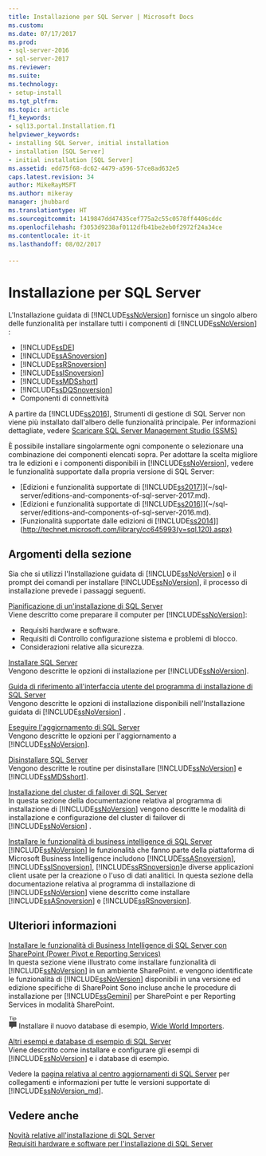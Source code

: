 ```yaml
---
title: Installazione per SQL Server | Microsoft Docs
ms.custom: 
ms.date: 07/17/2017
ms.prod:
- sql-server-2016
- sql-server-2017
ms.reviewer: 
ms.suite: 
ms.technology:
- setup-install
ms.tgt_pltfrm: 
ms.topic: article
f1_keywords:
- sql13.portal.Installation.f1
helpviewer_keywords:
- installing SQL Server, initial installation
- installation [SQL Server]
- initial installation [SQL Server]
ms.assetid: edd75f68-dc62-4479-a596-57ce8ad632e5
caps.latest.revision: 34
author: MikeRayMSFT
ms.author: mikeray
manager: jhubbard
ms.translationtype: HT
ms.sourcegitcommit: 1419847dd47435cef775a2c55c0578ff4406cddc
ms.openlocfilehash: f3053d9238af0112dfb41be2eb0f2972f24a34ce
ms.contentlocale: it-it
ms.lasthandoff: 08/02/2017

---
```

# <a name="installation-for-sql-server"></a>Installazione per SQL Server

L'Installazione guidata di [!INCLUDE[ssNoVersion](../../includes/ssnoversion-md.md)] fornisce un singolo albero delle funzionalità per installare tutti i componenti di [!INCLUDE[ssNoVersion](../../includes/ssnoversion-md.md)] :  
  
-   [!INCLUDE[ssDE](../../includes/ssde-md.md)]  
-   [!INCLUDE[ssASnoversion](../../includes/ssasnoversion-md.md)]  
-   [!INCLUDE[ssRSnoversion](../../includes/ssrsnoversion-md.md)]  
-   [!INCLUDE[ssISnoversion](../../includes/ssisnoversion-md.md)]  
-   [!INCLUDE[ssMDSshort](../../includes/ssmdsshort-md.md)]  
-   [!INCLUDE[ssDQSnoversion](../../includes/ssdqsnoversion-md.md)]  
-   Componenti di connettività  
  
A partire da [!INCLUDE[ss2016](../../includes/sssql15-md.md)], Strumenti di gestione di SQL Server non viene più installato dall'albero delle funzionalità principale. Per informazioni dettagliate, vedere [Scaricare SQL Server Management Studio (SSMS) ](../../ssms/download-sql-server-management-studio-ssms.md)  
  
È possibile installare singolarmente ogni componente o selezionare una combinazione dei componenti elencati sopra. Per adottare la scelta migliore tra le edizioni e i componenti disponibili in [!INCLUDE[ssNoVersion](../../includes/ssnoversion-md.md)], vedere le funzionalità supportate dalla propria versione di SQL Server:

- [Edizioni e funzionalità supportate di [!INCLUDE[ss2017](../../includes/sssqlv14-md.md)]](~/sql-server/editions-and-components-of-sql-server-2017.md).  
- [Edizioni e funzionalità supportate di [!INCLUDE[ss2016](../../includes/sssql15-md.md)]](~/sql-server/editions-and-components-of-sql-server-2016.md).  
- [Funzionalità supportate dalle edizioni di [!INCLUDE[ss2014](../../includes/sssql14-md.md)]](http://technet.microsoft.com/library/cc645993(v=sql.120).aspx)
  
## <a name="in-this-section"></a>Argomenti della sezione  
Sia che si utilizzi l'Installazione guidata di [!INCLUDE[ssNoVersion](../../includes/ssnoversion-md.md)] o il prompt dei comandi per installare [!INCLUDE[ssNoVersion](../../includes/ssnoversion-md.md)], il processo di installazione prevede i passaggi seguenti.  
  
[Pianificazione di un'installazione di SQL Server](../../sql-server/install/planning-a-sql-server-installation.md)  
Viene descritto come preparare il computer per [!INCLUDE[ssNoVersion](../../includes/ssnoversion-md.md)]:  
  
-   Requisiti hardware e software.  
-   Requisiti di Controllo configurazione sistema e problemi di blocco.  
-   Considerazioni relative alla sicurezza.  
  
[Installare SQL Server](../../database-engine/install-windows/install-sql-server.md)  
 Vengono descritte le opzioni di installazione per [!INCLUDE[ssNoVersion](../../includes/ssnoversion-md.md)].  
  
[Guida di riferimento all'interfaccia utente del programma di installazione di SQL Server](http://msdn.microsoft.com/library/183b5cdd-962e-41ca-8064-ea44f622c77d)  
 Vengono descritte le opzioni di installazione disponibili nell'Installazione guidata di [!INCLUDE[ssNoVersion](../../includes/ssnoversion-md.md)] .  
  
[Eseguire l'aggiornamento di SQL Server](../../database-engine/install-windows/upgrade-sql-server.md)  
 Vengono descritte le opzioni per l'aggiornamento a [!INCLUDE[ssNoVersion](../../includes/ssnoversion-md.md)].  
  
[Disinstallare SQL Server](../../sql-server/install/uninstall-sql-server.md)  
 Vengono descritte le routine per disinstallare [!INCLUDE[ssNoVersion](../../includes/ssnoversion-md.md)] e [!INCLUDE[ssMDSshort](../../includes/ssmdsshort-md.md)].  
  
[Installazione del cluster di failover di SQL Server](../../sql-server/failover-clusters/install/sql-server-failover-cluster-installation.md)  
 In questa sezione della documentazione relativa al programma di installazione di [!INCLUDE[ssNoVersion](../../includes/ssnoversion-md.md)] vengono descritte le modalità di installazione e configurazione del cluster di failover di [!INCLUDE[ssNoVersion](../../includes/ssnoversion-md.md)] .  
  
[Installare le funzionalità di business intelligence di SQL Server](../../sql-server/install/install-sql-server-business-intelligence-features.md)  
 [!INCLUDE[ssNoVersion](../../includes/ssnoversion-md.md)] le funzionalità che fanno parte della piattaforma di Microsoft Business Intelligence includono [!INCLUDE[ssASnoversion](../../includes/ssasnoversion-md.md)], [!INCLUDE[ssISnoversion](../../includes/ssisnoversion-md.md)], [!INCLUDE[ssRSnoversion](../../includes/ssrsnoversion-md.md)]e diverse applicazioni client usate per la creazione o l'uso di dati analitici. In questa sezione della documentazione relativa al programma di installazione di [!INCLUDE[ssNoVersion](../../includes/ssnoversion-md.md)] viene descritto come installare [!INCLUDE[ssASnoversion](../../includes/ssasnoversion-md.md)] e [!INCLUDE[ssRSnoversion](../../includes/ssrsnoversion-md.md)].  
  
## <a name="more-information"></a>Ulteriori informazioni
[Installare le funzionalità di Business Intelligence di SQL Server con SharePoint &#40;Power Pivot e Reporting Services&#41;](http://msdn.microsoft.com/library/3166107c-30c2-468e-bb1b-bb42b79b37c3)  
 In questa sezione viene illustrato come installare funzionalità di [!INCLUDE[ssNoVersion](../../includes/ssnoversion-md.md)] in un ambiente SharePoint. e vengono identificate le funzionalità di [!INCLUDE[ssNoVersion](../../includes/ssnoversion-md.md)] disponibili in una versione ed edizione specifiche di SharePoint Sono incluse anche le procedure di installazione per [!INCLUDE[ssGemini](../../includes/ssgemini-md.md)] per SharePoint e per Reporting Services in modalità SharePoint.  
  
![ssrs_fyi_note](../../analysis-services/instances/install-windows/media/ssrs-fyi-note.png) Installare il nuovo database di esempio, [Wide World Importers](https://msdn.microsoft.com/library/mt734199(v=sql.1).aspx). 
  
[Altri esempi e database di esempio di SQL Server](http://sqlserversamples.codeplex.com/)  
 Viene descritto come installare e configurare gli esempi di [!INCLUDE[ssNoVersion](../../includes/ssnoversion-md.md)] e i database di esempio.  
  
Vedere la [pagina relativa al centro aggiornamenti di SQL Server](https://msdn.microsoft.com/library/ff803383.aspx) per collegamenti e informazioni per tutte le versioni supportate di [!INCLUDE[ssNoVersion_md](../../includes/ssnoversion-md.md)].  
  
## <a name="see-also"></a>Vedere anche  
[Novità relative all'installazione di SQL Server](../../sql-server/install/what-s-new-in-sql-server-installation.md)   
[Requisiti hardware e software per l'installazione di SQL Server](../../sql-server/install/hardware-and-software-requirements-for-installing-sql-server.md)  
